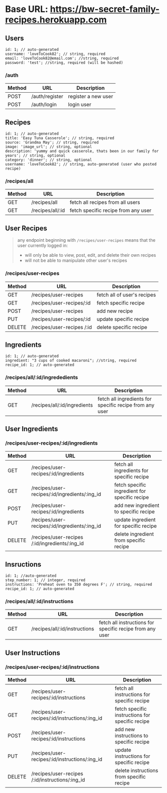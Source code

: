 # Base URL: https://bw-secret-family-recipes.herokuapp.com

## **Users**
```
id: 1; // auto-generated
username: 'loveToCook82'; // string, required
email: 'loveToCook82@email.com'; //string, required
password: 'test'; //string, required (will be hashed)
```

### /auth
| Method | URL            | Description         |
| ------ | -------------- | ------------------- |
| POST   | /auth/register | register a new user |
| POST   | /auth/login    | login user          |



## **Recipes**
```
id: 1; // auto-generated
title: 'Easy Tuna Casserole'; // string, required
source: 'Grandma May'; // string, required
image: 'image_url'; // string, optional
description: 'yummy and quick casserole, thats been in our family for years'; // string, optional
category: 'dinner'; // string, optional
username: 'loveToCook82'; // string, auto-generated (user who posted recipe)
```

### /recipes/all
| Method | URL               | Description                                |
| ------ | ----------------- | ------------------------------------------ |
| GET    | /recipes/all      | fetch all recipes from all users           |
| GET    | /recipes/all/:id  | fetch specific recipe from any user        |



## **User Recipes**
 > any endpoint beginning with `/recipes/user-recipes` means that the user currently logged in:
 >  * will only be able to view, post, edit, and delete their own recipes
 >  * will not be able to manipulate other user's recipes

### /recipes/user-recipes
| Method | URL                        | Description                 |
| ------ | ------------------------   | --------------------------- |
| GET    | /recipes/user-recipes      | fetch all of user's recipes |
| GET    | /recipes/user-recipes/:id  | fetch specific recipe       |
| POST   | /recipes/user-recipes      | add new recipe              |
| PUT    | /recipes/user-recipes/:id  | update specific recipe      |
| DELETE | /recipes/user-recipes /:id | delete specific recipe      |



## **Ingredients**
```
id: 1; // auto-generated
ingredient: "3 cups of cooked macaroni"; //string, required
recipe_id: 1; // auto-generated
```

### /recipes/all/:id/ingrededients
| Method | URL                          | Description                                             |
| ------ | ---------------------------- | ------------------------------------------------------- |
| GET    | /recipes/all/:id/ingredients | fetch all ingredients for specific recipe from any user |


## **User Ingredients**
### /recipes/user-recipes/:id/ingredients
| Method | URL                                            | Description                                   |
| ------ | ---------------------------------------------- | --------------------------------------------- |
| GET    | /recipes/user-recipes/:id/ingredients          | fetch all ingredients for specific recipe     |
| GET    | /recipes/user-recipes/:id/ingredients/:ing_id  | fetch specific ingredient for specific recipe |
| POST   | /recipes/user-recipes/:id/ingredients          | add new ingredient to specific recipe         |
| PUT    | /recipes/user-recipes/:id/ingredients/:ing_id  | update ingredient for specific recipe         |
| DELETE | /recipes/user-recipes /:id/ingredients/:ing_id | delete ingredient from specific recipe        |



## **Insructions**
```
id: 1; //auto-generated
step_number: 1; // integer, required
instructions: 'Preheat oven to 350 degrees F'; // string, required
recipe_id: 1; // auto-generated
```

### /recipes/all/:id/instructions
| Method | URL                           | Description                                              |
| ------ | ----------------------------- | -------------------------------------------------------- |
| GET    | /recipes/all/:id/instructions | fetch all instructions for specific recipe from any user |


## **User Instructions**
### /recipes/user-recipes/:id/instructions
| Method | URL                                             | Description                                      |
| ------ | ----------------------------------------------- | -----------------------------------------------  |
| GET    | /recipes/user-recipes/:id/instructions          | fetch all instructions for specific recipe       |
| GET    | /recipes/user-recipes/:id/instructions/:ing_id  | fetch specific instructions for specific recipe  |
| POST   | /recipes/user-recipes/:id/instructions          | add new instructions to specific recipe          |
| PUT    | /recipes/user-recipes/:id/instructions/:ing_id  | update instructions for specific recipe          |
| DELETE | /recipes/user-recipes /:id/instructions/:ing_id | delete instructions from specific recipe         |
